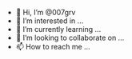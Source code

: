 - 👋 Hi, I’m @007grv
- 👀 I’m interested in ...
- 🌱 I’m currently learning ...
- 💞️ I’m looking to collaborate on ...
- 📫 How to reach me ...

<!---
007grv/007grv is a ✨ special ✨ repository because its `README.md` (this file) appears on your GitHub profile.
You can click the Preview link to take a look at your changes.
--->
